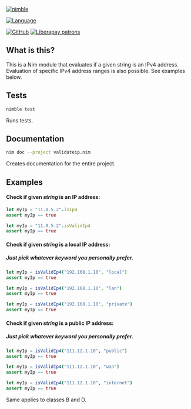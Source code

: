 [![nimble](https://raw.githubusercontent.com/yglukhov/nimble-tag/master/nimble.png)](https://nimble.directory/pkg/validateip)

[![Language](https://img.shields.io/badge/language-Nim-orange.svg?style=plastic)](https://nim-lang.org/)

[![GitHub](https://img.shields.io/badge/license-GPL--3.0-informational?style=plastic)](https://www.gnu.org/licenses/gpl-3.0.txt)
[![Liberapay patrons](https://img.shields.io/liberapay/patrons/Akito?style=plastic)](https://liberapay.com/Akito/)

## What is this?
This is a Nim module that evaluates if a given string is an IPv4 address. Evaluation of specific IPv4 address ranges is also possible. See examples below.

## Tests
```bash
nimble test
```
Runs tests.

## Documentation
```bash
nim doc --project validateip.nim
```
Creates documentation for the entire project.

## Examples

#### Check if given _string_ is an IP address:

```nim
let myIp = "11.0.5.2".isIp4
assert myIp == true
```

```nim
let myIp = "11.0.5.2".isValidIp4
assert myIp == true
```

#### Check if given _string_ is a local IP address:
##### Just pick whatever keyword you personally prefer.

```nim
let myIp = isValidIp4("192.168.1.10", "local")
assert myIp == true
```

```nim
let myIp = isValidIp4("192.168.1.10", "lan")
assert myIp == true
```

```nim
let myIp = isValidIp4("192.168.1.10", "private")
assert myIp == true
```

#### Check if given _string_ is a public IP address:
##### Just pick whatever keyword you personally prefer.

```nim
let myIp = isValidIp4("111.12.1.10", "public")
assert myIp == true
```

```nim
let myIp = isValidIp4("111.12.1.10", "wan")
assert myIp == true
```

```nim
let myIp = isValidIp4("111.12.1.10", "internet")
assert myIp == true
```

Same applies to classes B and D.